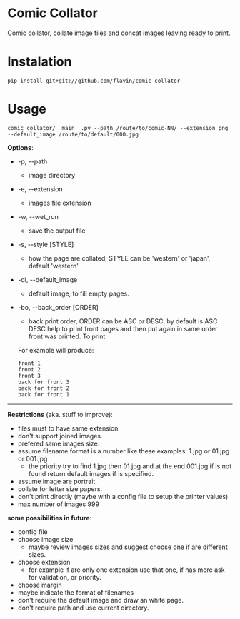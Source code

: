 # Comic Collator
Comic collator, collate image files and concat images leaving ready to print.

# Instalation
```
pip install git+git://github.com/flavin/comic-collator
```

# Usage
```
comic_collator/__main__.py --path /route/to/comic-NN/ --extension png --default_image /route/to/default/000.jpg
```

**Options**:
* -p, --path
   * image directory
* -e, --extension
   * images file extension
* -w, --wet_run
   * save the output file
* -s, --style [STYLE]
   * how the page are collated, STYLE can be 'western' or 'japan', default 'western'
* -di, --default_image
   * default image, to fill empty pages.
* -bo, --back_order [ORDER]
   * back print order, ORDER can be ASC or DESC, by default is ASC
   DESC help to print front pages and then put again in same order front was printed.
   To print

   For example will produce:

     ```
     front 1
     front 2
     front 3
     back for front 3
     back for front 2
     back for front 1
     ```

---

**Restrictions** (aka. stuff to improve):
* files must to have same extension
* don't support joined images.
* prefered same images size.
* assume filename format is a number like these examples: 1.jpg or 01.jpg or 001.jpg
   * the priority try to find 1.jpg then 01.jpg and at the end 001.jpg if is not found
   return default images if is specified.
* assume image are portrait.
* collate for letter size papers.
* don't print directly (maybe with a config file to setup the printer values)
* max number of images 999

**some possibilities in future**:
* config file
* choose image size
   * maybe review images sizes and suggest choose one if are different sizes.
* choose extension
   * for example if are only one extension use that one, if has more ask for validation, or priority.
* choose margin
* maybe indicate the format of filenames
* don't require the default image and draw an white page.
* don't require path and use current directory.
